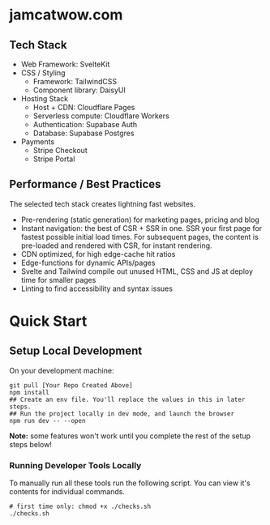 # jamcatwow.com

## Tech Stack

- Web Framework: SvelteKit
- CSS / Styling
  - Framework: TailwindCSS
  - Component library: DaisyUI
- Hosting Stack
  - Host + CDN: Cloudflare Pages
  - Serverless compute: Cloudflare Workers
  - Authentication: Supabase Auth
  - Database: Supabase Postgres
- Payments
  - Stripe Checkout
  - Stripe Portal

## Performance / Best Practices

The selected tech stack creates lightning fast websites.

- Pre-rendering (static generation) for marketing pages, pricing and blog
- Instant navigation: the best of CSR + SSR in one. SSR your first page for fastest possible initial load times. For subsequent pages, the content is pre-loaded and rendered with CSR, for instant rendering.
- CDN optimized, for high edge-cache hit ratios
- Edge-functions for dynamic APIs/pages
- Svelte and Tailwind compile out unused HTML, CSS and JS at deploy time for smaller pages
- Linting to find accessibility and syntax issues

# Quick Start

## Setup Local Development

On your development machine:

```
git pull [Your Repo Created Above]
npm install
## Create an env file. You'll replace the values in this in later steps.
## Run the project locally in dev mode, and launch the browser
npm run dev -- --open
```

**Note:** some features won't work until you complete the rest of the setup steps below!

### Running Developer Tools Locally

To manually run all these tools run the following script. You can view it's contents for individual commands.

```
# first time only: chmod +x ./checks.sh
./checks.sh
```
